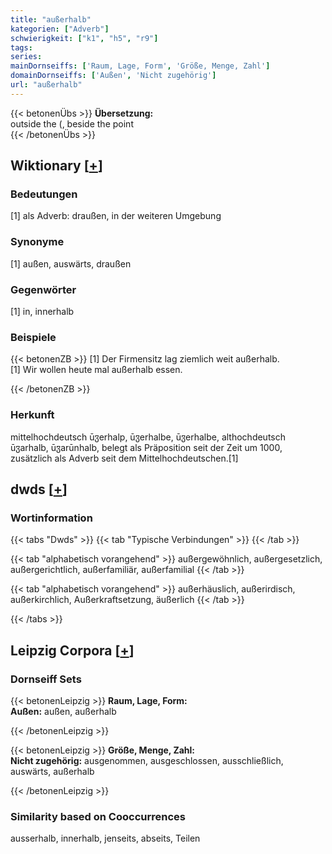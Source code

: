 ```yaml
---
title: "außerhalb"
kategorien: ["Adverb"]
schwierigkeit: ["k1", "h5", "r9"]
tags:
series:
mainDornseiffs: ['Raum, Lage, Form', 'Größe, Menge, Zahl']
domainDornseiffs: ['Außen', 'Nicht zugehörig']
url: "außerhalb"
---
```


{{< betonenÜbs >}}
**Übersetzung:**  
outside the (, beside the point  
{{< /betonenÜbs >}}

## Wiktionary [[+](https://de.wiktionary.org/wiki/außerhalb)]

### Bedeutungen
[1] als Adverb: draußen, in der weiteren Umgebung  

### Synonyme
[1] außen, auswärts, draußen  

### Gegenwörter
[1] in, innerhalb  

### Beispiele
{{< betonenZB >}}
[1] Der Firmensitz lag ziemlich weit außerhalb.  
[1] Wir wollen heute mal außerhalb essen.  

{{< /betonenZB >}}
### Herkunft
mittelhochdeutsch ūჳerhalp, ūჳerhalbe, ūჳerhalbe, althochdeutsch ūჳarhalb, ūჳarūnhalb, belegt als Präposition seit der Zeit um 1000, zusätzlich als Adverb seit dem Mittelhochdeutschen.[1]  



## dwds [[+](https://www.dwds.de/wb/außerhalb)]

### Wortinformation
{{< tabs "Dwds" >}}
{{< tab "Typische Verbindungen" >}}
{{< /tab >}}

{{< tab "alphabetisch vorangehend" >}}
außergewöhnlich, außergesetzlich, außergerichtlich, außerfamiliär, außerfamilial
{{< /tab >}}

{{< tab "alphabetisch vorangehend" >}}
außerhäuslich, außerirdisch, außerkirchlich, Außerkraftsetzung, äußerlich
{{< /tab >}}

{{< /tabs >}}

## Leipzig Corpora [[+](https://corpora.uni-leipzig.de/en/res?word=außerhalb&corpusId=deu_newscrawl-public_2018)]

### Dornseiff Sets
{{< betonenLeipzig >}}
**Raum, Lage, Form:**  
**Außen:** außen, außerhalb  

{{< /betonenLeipzig >}}


{{< betonenLeipzig >}}
**Größe, Menge, Zahl:**  
**Nicht zugehörig:** ausgenommen, ausgeschlossen, ausschließlich, auswärts, außerhalb  

{{< /betonenLeipzig >}}

### Similarity based on Cooccurrences
ausserhalb, innerhalb, jenseits, abseits, Teilen

